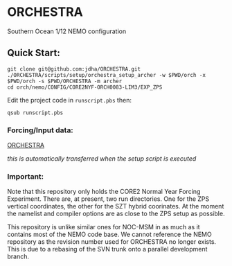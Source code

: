 # ORCHESTRA
Southern Ocean 1/12 NEMO configuration

## Quick Start:

```
git clone git@github.com:jdha/ORCHESTRA.git
./ORCHESTRA/scripts/setup/orchestra_setup_archer -w $PWD/orch -x $PWD/orch -s $PWD/ORCHESTRA -m archer
cd orch/nemo/CONFIG/CORE2NYF-ORCH0083-LIM3/EXP_ZPS
```
Edit the project code in  `runscript.pbs` then:
```
qsub runscript.pbs
```

### Forcing/Input data:

[ORCHESTRA](http://gws-access.ceda.ac.uk/public/jmmp_collab/ORCHESTRA)

_this is automatically transferred when the setup script is executed_

### Important:

Note that this repository only holds the CORE2 Normal Year Forcing Experiment. There are, at present, two run directories. One for the ZPS vertical coordinates, the other for the SZT hybrid coorinates. At the moment the namelist and compiler options are as close to the ZPS setup as possible. 

This repository is unlike similar ones for NOC-MSM in as much as it contains most of the NEMO code base. We cannot reference the NEMO repository as the revision number used for ORCHESTRA no longer exists. This is due to a rebasing of the SVN trunk onto a parallel development branch.
